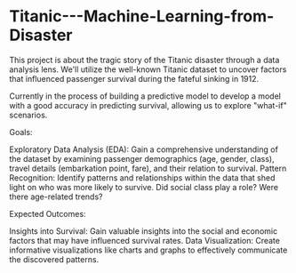# Titanic---Machine-Learning-from-Disaster
This project is about the tragic story of the Titanic disaster through a data analysis lens. We'll utilize the well-known Titanic dataset to uncover factors that influenced passenger survival during the fateful sinking in 1912.  

Currently in the process of building a predictive model to develop a model with a good accuracy in predicting survival, allowing us to explore "what-if" scenarios.

Goals:

Exploratory Data Analysis (EDA): Gain a comprehensive understanding of the dataset by examining passenger demographics (age, gender, class), travel details (embarkation point, fare), and their relation to survival.
Pattern Recognition: Identify patterns and relationships within the data that shed light on who was more likely to survive. Did social class play a role? Were there age-related trends?

Expected Outcomes:

Insights into Survival: Gain valuable insights into the social and economic factors that may have influenced survival rates.
Data Visualization: Create informative visualizations like charts and graphs to effectively communicate the discovered patterns.
